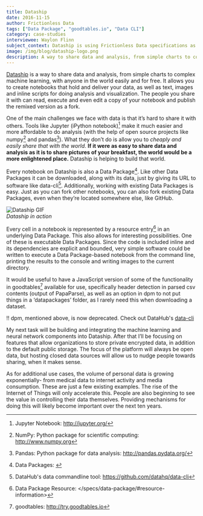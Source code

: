 ```yaml
---
title: Dataship
date: 2016-11-15
author: Frictionless Data
tags: ["Data Package", "goodtables.io", "Data CLI"]
category: case-studies
interviewee: Waylon Flinn
subject_context: Dataship is using Frictionless Data specifications as the basis for its easy to execute, edit and share notebooks for data analysis.
image: /img/blog/dataship-logo.png
description: A way to share data and analysis, from simple charts to complex machine learning, with anyone in the world easily and for free.
---
```


[Dataship](https://dataship.io/) is a way to share data and analysis, from simple charts to complex machine learning, with anyone in the world easily and for free. It allows you to create notebooks that hold and deliver your data, as well as text, images and inline scripts for doing analysis and visualization. The people you share it with can read, execute and even edit a copy of your notebook and publish the remixed version as a fork.

<!-- more -->

One of the main challenges we face with data is that it’s hard to share it with others. Tools like Jupyter (iPython notebook)[^jupyter] make it much easier and more affordable to do analysis (with the help of open source projects like numpy[^numpy] and pandas[^pandas]). What they don’t do is allow you to *cheaply and easily share that with the world*. **If it were as easy to share data and analysis as it is to share pictures of your breakfast, the world would be a more enlightened place.** Dataship is helping to build that world.

Every notebook on Dataship is also a Data Package[^datapackage]. Like other Data Packages it can be downloaded, along with its data, just by giving its URL to software like data-cli[^data-cli]. Additionally, working with existing Data Packages is easy. Just as you can fork other notebooks, you can also fork existing Data Packages, even when they’re located somewhere else, like GitHub.

![Dataship GIF](./dataship.gif) <br/> *Dataship in action*

Every cell in a notebook is represented by a resource entry[^resource] in an underlying Data Package. This also allows for interesting possibilities. One of these is executable Data Packages. Since the code is included inline and its dependencies are explicit and bounded, very simple software could be written to execute a Data Package-based notebook from the command line, printing the results to the console and writing images to the current directory.

It would be useful to have a JavaScript version of some of the functionality in goodtables[^goodtables] available for use, specifically header detection in parsed csv contents (output of PapaParse), as well as an option in dpm to not put things in a ‘datapackages’ folder, as I rarely need this when downloading a dataset.

!! dpm, mentioned above, is now deprecated. Check out DataHub's [data-cli](https://github.com/datahq/data-cli)

My next task will be building and integrating the machine learning and neural network components into Dataship. After that I’ll be focusing on features that allow organizations to store private encrypted data, in addition to the default public storage. The focus of the platform will always be open data, but hosting closed data sources will allow us to nudge people towards sharing, when it makes sense.

As for additional use cases, the volume of personal data is growing exponentially- from medical data to internet activity and media consumption. These are just a few existing examples. The rise of the Internet of Things will only accelerate this. People are also beginning to see the value in controlling their data themselves. Providing mechanisms for doing this will likely become important over the next ten years.

[^jupyter]: Jupyter Notebook: <http://jupyter.org/>
[^resource]: Data Package Resource: </specs/data-package/#resource-information>
[^numpy]: NumPy: Python package for scientific computing: <http://www.numpy.org>
[^pandas]: Pandas: Python package for data analysis: <http://pandas.pydata.org/>
[^datapackage]: Data Packages: </data-package>
[^data-cli]: DataHub's data commandline tool: <https://github.com/datahq/data-cli>
[^goodtables]: goodtables: <http://try.goodtables.io>
